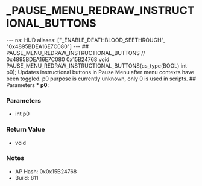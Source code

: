 # _PAUSE_MENU_REDRAW_INSTRUCTIONAL_BUTTONS

--- ns: HUD aliases: ["_ENABLE_DEATHBLOOD_SEETHROUGH", "0x4895BDEA16E7C080"] --- ## PAUSE_MENU_REDRAW_INSTRUCTIONAL_BUTTONS  // 0x4895BDEA16E7C080 0x15B24768 void PAUSE_MENU_REDRAW_INSTRUCTIONAL_BUTTONS(cs_type(BOOL) int p0);  Updates instructional buttons in Pause Menu after menu contexts have been toggled. p0 purpose is currently unknown, only 0 is used in scripts.  ## Parameters * **p0**:

### Parameters
* int p0

### Return Value
* void

### Notes
* AP Hash: 0x0x15B24768
* Build: 811

